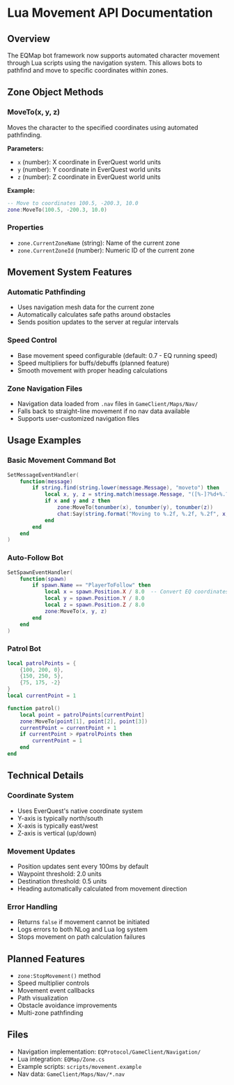 # Lua Movement API Documentation

## Overview
The EQMap bot framework now supports automated character movement through Lua scripts using the navigation system. This allows bots to pathfind and move to specific coordinates within zones.

## Zone Object Methods

### MoveTo(x, y, z)
Moves the character to the specified coordinates using automated pathfinding.

**Parameters:**
- `x` (number): X coordinate in EverQuest world units
- `y` (number): Y coordinate in EverQuest world units  
- `z` (number): Z coordinate in EverQuest world units

**Example:**
```lua
-- Move to coordinates 100.5, -200.3, 10.0
zone:MoveTo(100.5, -200.3, 10.0)
```

### Properties
- `zone.CurrentZoneName` (string): Name of the current zone
- `zone.CurrentZoneId` (number): Numeric ID of the current zone

## Movement System Features

### Automatic Pathfinding
- Uses navigation mesh data for the current zone
- Automatically calculates safe paths around obstacles
- Sends position updates to the server at regular intervals

### Speed Control
- Base movement speed configurable (default: 0.7 - EQ running speed)
- Speed multipliers for buffs/debuffs (planned feature)
- Smooth movement with proper heading calculations

### Zone Navigation Files
- Navigation data loaded from `.nav` files in `GameClient/Maps/Nav/`
- Falls back to straight-line movement if no nav data available
- Supports user-customized navigation files

## Usage Examples

### Basic Movement Command Bot
```lua
SetMessageEventHandler(
    function(message)
        if string.find(string.lower(message.Message), "moveto") then
            local x, y, z = string.match(message.Message, "([%-]?%d+%.?%d*)[%s,]+([%-]?%d+%.?%d*)[%s,]+([%-]?%d+%.?%d*)")
            if x and y and z then
                zone:MoveTo(tonumber(x), tonumber(y), tonumber(z))
                chat:Say(string.format("Moving to %.2f, %.2f, %.2f", x, y, z))
            end
        end
    end
)
```

### Auto-Follow Bot
```lua
SetSpawnEventHandler(
    function(spawn)
        if spawn.Name == "PlayerToFollow" then
            local x = spawn.Position.X / 8.0  -- Convert EQ coordinates
            local y = spawn.Position.Y / 8.0
            local z = spawn.Position.Z / 8.0
            zone:MoveTo(x, y, z)
        end
    end
)
```

### Patrol Bot
```lua
local patrolPoints = {
    {100, 200, 0},
    {150, 250, 5},
    {75, 175, -2}
}
local currentPoint = 1

function patrol()
    local point = patrolPoints[currentPoint]
    zone:MoveTo(point[1], point[2], point[3])
    currentPoint = currentPoint + 1
    if currentPoint > #patrolPoints then
        currentPoint = 1
    end
end
```

## Technical Details

### Coordinate System
- Uses EverQuest's native coordinate system
- Y-axis is typically north/south
- X-axis is typically east/west  
- Z-axis is vertical (up/down)

### Movement Updates
- Position updates sent every 100ms by default
- Waypoint threshold: 2.0 units
- Destination threshold: 0.5 units
- Heading automatically calculated from movement direction

### Error Handling
- Returns `false` if movement cannot be initiated
- Logs errors to both NLog and Lua log system
- Stops movement on path calculation failures

## Planned Features
- `zone:StopMovement()` method
- Speed multiplier controls
- Movement event callbacks
- Path visualization
- Obstacle avoidance improvements
- Multi-zone pathfinding

## Files
- Navigation implementation: `EQProtocol/GameClient/Navigation/`
- Lua integration: `EQMap/Zone.cs`
- Example scripts: `scripts/movement.example`
- Nav data: `GameClient/Maps/Nav/*.nav`